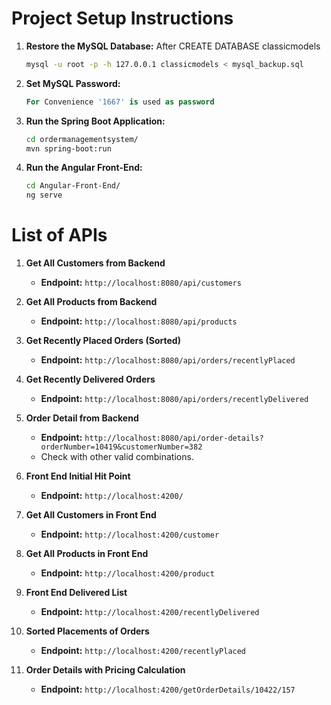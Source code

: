 # Project Setup Instructions

1. **Restore the MySQL Database:**
   After CREATE DATABASE classicmodels
   ```sh
   mysql -u root -p -h 127.0.0.1 classicmodels < mysql_backup.sql
   ```

2. **Set MySQL Password:**
   ```sql
   For Convenience '1667' is used as password
   ```

3. **Run the Spring Boot Application:**
   ```sh
   cd ordermanagementsystem/
   mvn spring-boot:run
   ```

4. **Run the Angular Front-End:**
   ```sh
   cd Angular-Front-End/
   ng serve
   ```


# List of APIs

1. **Get All Customers from Backend**
   - **Endpoint:** `http://localhost:8080/api/customers`

2. **Get All Products from Backend**
   - **Endpoint:** `http://localhost:8080/api/products`

3. **Get Recently Placed Orders (Sorted)**
   - **Endpoint:** `http://localhost:8080/api/orders/recentlyPlaced`

4. **Get Recently Delivered Orders**
   - **Endpoint:** `http://localhost:8080/api/orders/recentlyDelivered`

5. **Order Detail from Backend**
   - **Endpoint:** `http://localhost:8080/api/order-details?orderNumber=10419&customerNumber=382`
   - Check with other valid combinations.

6. **Front End Initial Hit Point**
   - **Endpoint:** `http://localhost:4200/`

7. **Get All Customers in Front End**
   - **Endpoint:** `http://localhost:4200/customer`

8. **Get All Products in Front End**
   - **Endpoint:** `http://localhost:4200/product`

9. **Front End Delivered List**
   - **Endpoint:** `http://localhost:4200/recentlyDelivered`

10. **Sorted Placements of Orders**
    - **Endpoint:** `http://localhost:4200/recentlyPlaced`

11. **Order Details with Pricing Calculation**
    - **Endpoint:** `http://localhost:4200/getOrderDetails/10422/157`
